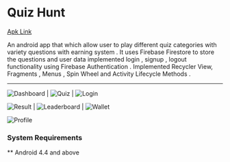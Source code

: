 # Quiz Hunt

[Apk Link](https://drive.google.com/file/d/1kwYd0c_i3asTQ3bSmShP7Sja0tW3RWcv/view?usp=sharing)

An android app that which allow user to play different quiz
categories with variety questions with earning system .
It uses Firebase Firestore to store the questions and user
data
implemented login , signup , logout functionality using
Firebase Authentication .
Implemented Recycler View, Fragments , Menus , Spin Wheel
and Activity Lifecycle Methods .

---

![Dashboard](https://github.com/shil-alone/Quiz-Hunt/blob/master/screenshots/2_quiz.jpg) | ![Quiz](https://github.com/shil-alone/Quiz-Hunt/blob/master/screenshots/3_quiz.jpg) | ![Login](https://github.com/shil-alone/Quiz-Hunt/blob/master/screenshots/1_quiz.jpg)

![Result](https://github.com/shil-alone/Quiz-Hunt/blob/master/screenshots/4_quiz.jpg) | ![Leaderboard](https://github.com/shil-alone/Quiz-Hunt/blob/master/screenshots/5_quiz.jpg) | ![Wallet](https://github.com/shil-alone/Quiz-Hunt/blob/master/screenshots/6_quiz.jpg)

![Profile](https://github.com/shil-alone/Quiz-Hunt/blob/master/screenshots/7_quiz.jpg)

### System Requirements
** Android 4.4 and above
